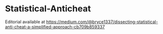 ﻿# Statistical-Anticheat
Editorial available at https://medium.com/@bryce1337/dissecting-statistical-anti-cheat-a-simplified-approach-cb709b859337
